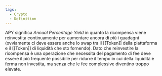 ```yaml
---
tags:
  - Crypto
  - Definition
---
```

APY significa *Annual Percentage Yield* in quanto la ricompensa viene reinvestita continuamente per aumentare ancora di più i guadagni (ovviamente ci deve essere anche lo swap tra il [[Token]] della piattaforma e il [[Token]] di liquidità che sto fornendo).
Dato che reinvestire la ricompensa è una operazione che necessita del pagamento di fee deve essere il più frequente possibile per ridurre il tempo in cui della liquidità è ferma non investita, ma senza che le fee complessive diventino troppo elevate.